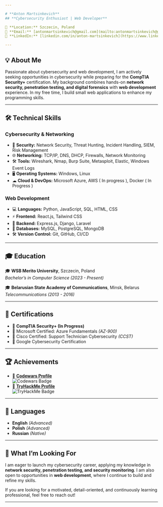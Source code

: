 ```yaml
---

# **Anton Martsinkevich**  
## **Cybersecurity Enthusiast | Web Developer**

📍 **Location:** Szczecin, Poland  
📧 **Email:** [antonmartsinkevich@gmail.com](mailto:antonmartsinkevich@gmail.com)  
🔗 **LinkedIn:** [linkedin.com/in/anton-martsinkevich](https://www.linkedin.com/in/anton-martsinkevich/)  

---
```


## **💡 About Me**

Passionate about cybersecurity and web development, I am actively seeking opportunities in cybersecurity while preparing for the **CompTIA Security+** certification. My background combines hands-on **network security, penetration testing, and digital forensics** with **web development** experience. In my free time, I build small web applications to enhance my programming skills.

---

## **🛠️ Technical Skills**

### **Cybersecurity & Networking**
- 🔐 **Security:** Network Security, Threat Hunting, Incident Handling, SIEM, Risk Management
- 🌐 **Networking:** TCP/IP, DNS, DHCP, Firewalls, Network Monitoring
- 🛠 **Tools:** Wireshark, Nmap, Burp Suite, Metasploit, Elastic, Windows Event Logs
- 🖥 **Operating Systems:** Windows, Linux
- ☁ **Cloud & DevOps:** Microsoft Azure, AWS ( In progress ), Docker ( In Progress )

### **Web Development**
- 💻 **Languages:** Python, JavaScript, SQL, HTML, CSS
- ⚡ **Frontend:** React.js, Tailwind CSS
- 🚀 **Backend:** Express.js, Django, Laravel
- 🔗 **Databases:** MySQL, PostgreSQL, MongoDB
- 🛠 **Version Control:** Git, GitHub, CI/CD

---

## **🎓 Education**

🎓 **WSB Merito University**, Szczecin, Poland  
*Bachelor’s in Computer Science (2023 - Present)*

🎓 **Belarusian State Academy of Communications**, Minsk, Belarus  
*Telecommunications (2013 - 2016)*

---

## **📜 Certifications**

- 📌 **CompTIA Security+ (In Progress)**
- 📌 Microsoft Certified: Azure Fundamentals *(AZ-900)*
- 📌 Cisco Certified: Support Technician Cybersecurity *(CCST)*
- 📌 Google Cybersecurity Certification

---

## **🏆 Achievements**

- 🏅 [**Codewars Profile**](https://www.codewars.com/users/Atorami)  
  ![Codewars Badge](https://www.codewars.com/users/Atorami/badges/small)
- 🏅 [**TryHackMe Profile**](https://tryhackme.com/p/Atorami)  
  ![TryHackMe Badge](https://tryhackme-badges.s3.amazonaws.com/Atorami.png)

---

## **📢 Languages**

- **English** *(Advanced)*
- **Polish** *(Advanced)*
- **Russian** *(Native)*

---

## **🚀 What I’m Looking For**

I am eager to launch my cybersecurity career, applying my knowledge in **network security, penetration testing, and security monitoring**. I am also open to opportunities in **web development**, where I continue to build and refine my skills.

If you are looking for a motivated, detail-oriented, and continuously learning professional, feel free to reach out!

---

